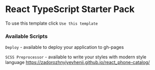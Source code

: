 # React TypeScript Starter Pack

To use this template click `Use this template`

### Available Scripts

`Deploy` - available to deploy your application to gh-pages

`SCSS Preprocessor` - available to write your styles with modern style language
https://zadorozhnyiyevhenii.github.io/react_phone-catalog/
